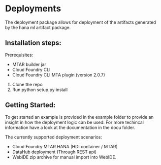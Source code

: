 # Deployments

The deployment package allows for deployment of the artifacts generated by the hana ml artifact package.

## Installation steps:

Prerequisites:
* MTAR builder jar
* Cloud Foundry CLI
* Cloud Foundry CLI MTA plugin (version 2.0.7)

1. Clone the repo
2. Run python setup.py install

## Getting Started:
To get started an example is provided in the example folder to provide an insight in how the deployment logic can be used. 
For more techincal information have a look at the documentation in the docu folder. 

The currently supported deployment scenarios:

* Cloud Foundry MTAR  HANA (HDI container / MTAR)
* DataHub deployment (Through REST api) 
* WebIDE zip archive for manual import into WebIDE.